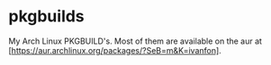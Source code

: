 # pkgbuilds
My Arch Linux PKGBUILD's. Most of them are available on the aur at [https://aur.archlinux.org/packages/?SeB=m&K=ivanfon].
